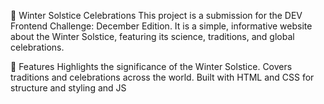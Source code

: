 🥶 Winter Solstice Celebrations
This project is a submission for the DEV Frontend Challenge: December Edition. It is a simple, informative website about the Winter Solstice, featuring its science, traditions, and global celebrations.

🍨 Features
Highlights the significance of the Winter Solstice.
Covers traditions and celebrations across the world.
Built with HTML and CSS for structure and styling and JS
